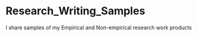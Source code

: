 # Research_Writing_Samples
I share samples of my Empirical and Non-empirical research work products
